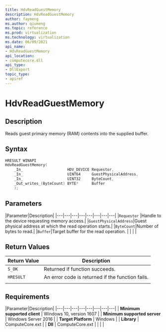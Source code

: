 ```yaml
---
title: HdvReadGuestMemory
description: HdvReadGuestMemory
author: faymeng
ms.author: qiumeng
ms.topic: reference
ms.prod: virtualization
ms.technology: virtualization
ms.date: 06/09/2021
api_name:
- HdvReadGuestMemory
api_location:
- computecore.dll
api_type:
- DllExport
topic_type: 
- apiref
---
```

# HdvReadGuestMemory

## Description

Reads guest primary memory (RAM) contents into the supplied buffer.

## Syntax

```C++
HRESULT WINAPI
HdvReadGuestMemory(
    _In_                    HDV_DEVICE Requestor,
    _In_                    UINT64     GuestPhysicalAddress,
    _In_                    UINT32     ByteCount,
    _Out_writes_(ByteCount) BYTE*      Buffer
    );
```

## Parameters

|Parameter|Description|
|---|---|---|---|---|---|---|---|
|`Requestor` |Handle to the device requesting memory access.|
|`GuestPhysicalAddress`|Guest physical address at which the read operation starts.|
|`ByteCount`|Number of bytes to read.|
|`Buffer`|Target buffer for the read operation. |
|    |    |

## Return Values

|Return Value     |Description|
|---|---|
|`S_OK` | Returned if function succeeds.|
|`HRESULT` | An error code is returned if the function fails.
|     |     |

## Requirements

|Parameter|Description|
|---|---|---|---|---|---|---|---|
| **Minimum supported client** | Windows 10, version 1607 |
| **Minimum supported server** | Windows Server 2016 |
| **Target Platform** | Windows |
| **Library** | ComputeCore.ext |
| **Dll** | ComputeCore.ext |
|    |    |
